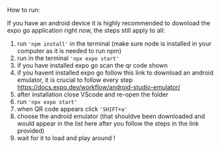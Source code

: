 How to run:

If you have an android device it is highly recommended to download the expo go application right now, the steps still apply to all:

1) run `'npm install'` in the terminal (make sure node is installed in your computer as it is needed to run npm)
2) run in the terminal `'npx expo start'`
3) if you have installed expo go scan the qr code shown
4) if you havent installed expo go follow this link to download an android emulator, it is crucial to follow every step https://docs.expo.dev/workflow/android-studio-emulator/
5) after installation close VScode and re-open the folder
6) run `'npx expo start'`
7) when QR code appears click `'SHIFT+a'`
8) choose the android emulator (that shouldve been downloaded and would appear in the list here after you follow the steps in the link provided)
9) wait for it to load and play around !
